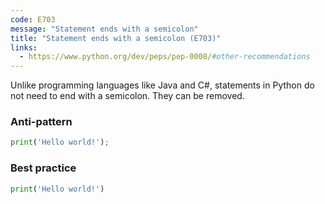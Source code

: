 ```yaml
---
code: E703
message: "Statement ends with a semicolon"
title: "Statement ends with a semicolon (E703)"
links:
  - https://www.python.org/dev/peps/pep-0008/#other-recommendations
---
```


Unlike programming languages like Java and C#, statements in Python do not need to end with a semicolon. They can be removed.

### Anti-pattern

```python
print('Hello world!');
```

### Best practice

```python
print('Hello world!')
```
